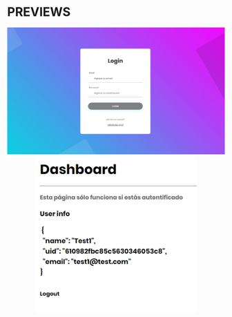 # PREVIEWS
<p align="center">
  <img src="https://github.com/alesyt0h/angular-authApp-MEAN/blob/main/Preview%20-%20AuthApp.jpg?raw=true" style="width:620px" alt="JSON Dashboard"/>
  <img src="https://github.com/alesyt0h/angular-authApp-MEAN/blob/main/Dashboard%20Preview.jpg?raw=true" style="height:361px" alt="JSON Dashboard"/>
</p>

